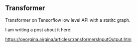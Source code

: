 ## Transformer

Transformer on Tensorflow low level API with a statitc graph.

I am writing a post about it here:

https://georgina.ai/gina/articles/transformersInputOutput.htm
